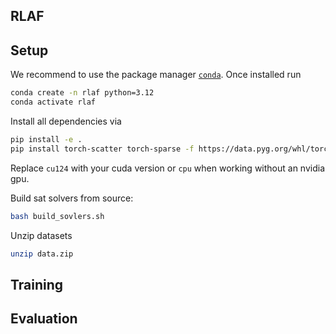## RLAF

## Setup
We recommend to use the package manager [`conda`](https://docs.conda.io/en/latest/). Once installed run
```bash
conda create -n rlaf python=3.12
conda activate rlaf
```

Install all dependencies via
```bash
pip install -e .
pip install torch-scatter torch-sparse -f https://data.pyg.org/whl/torch-2.5.0+cu124.html
```
Replace `cu124` with your cuda version or `cpu` when working without an nvidia gpu.

Build sat solvers from source:
```bash
bash build_sovlers.sh
```

Unzip datasets
```bash
unzip data.zip
```

## Training


## Evaluation